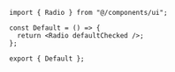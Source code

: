 ﻿```tsx
import { Radio } from "@/components/ui";

const Default = () => {
  return <Radio defaultChecked />;
};

export { Default };

```
